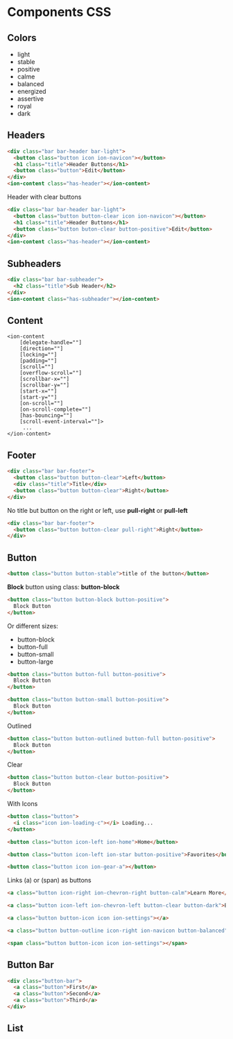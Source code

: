 # Components CSS

## Colors

+ light
+ stable
+ positive
+ calme
+ balanced
+ energized
+ assertive
+ royal
+ dark

## Headers

```html
<div class="bar bar-header bar-light">
  <button class="button icon ion-navicon"></button>
  <h1 class="title">Header Buttons</h1>
  <button class="button">Edit</button>
</div>
<ion-content class="has-header"></ion-content>
```

Header with clear buttons

```html
<div class="bar bar-header bar-light">
  <button class="button button-clear icon ion-navicon"></button>
  <h1 class="title">Header Buttons</h1>
  <button class="button buton-clear button-positive">Edit</button>
</div>
<ion-content class="has-header"></ion-content>
```

## Subheaders

```html
<div class="bar bar-subheader">
  <h2 class="title">Sub Header</h2>
</div>
<ion-content class="has-subheader"></ion-content>
```

## Content

```
<ion-content 
    [delegate-handle=""] 
    [direction=""] 
    [locking=""] 
    [padding=""] 
    [scroll=""] 
    [overflow-scroll=""] 
    [scrollbar-x=""] 
    [scrollbar-y=""] 
    [start-x=""] 
    [start-y=""] 
    [on-scroll=""] 
    [on-scroll-complete=""] 
    [has-bouncing=""] 
    [scroll-event-interval=""]>
     ... 
</ion-content>
```

## Footer

```html
<div class="bar bar-footer">
  <button class="button button-clear">Left</button>
  <div class="title">Title</div>
  <button class="button button-clear">Right</button>
</div>
```

No title but button on the right or left, use **pull-right** or **pull-left**

```html
<div class="bar bar-footer">
  <button class="button button-clear pull-right">Right</button>
</div>
```

## Button

```html
<button class="button button-stable">title of the button</button>
```

**Block** button using class: **button-block**
```html
<button class="button button-block button-positive">
  Block Button
</button>
```

Or different sizes:

+ button-block
+ button-full
+ button-small
+ button-large

```html
<button class="button button-full button-positive">
  Block Button
</button>

<button class="button button-small button-positive">
  Block Button
</button>
```

Outlined

```html
<button class="button button-outlined button-full button-positive">
  Block Button
</button>
```

Clear

```html
<button class="button button-clear button-positive">
  Block Button
</button>


```

With Icons

```html
<button class="button">
  <i class="icon ion-loading-c"></i> Loading...
</button>

<button class="button icon-left ion-home">Home</button>

<button class="button icon-left ion-star button-positive">Favorites</button>

<button class="button icon ion-gear-a"></button>
```

Links (a) or (span) as buttons

```html
<a class="button icon-right ion-chevron-right button-calm">Learn More</a>

<a class="button icon-left ion-chevron-left button-clear button-dark">Back</a>

<a class="button button-icon icon ion-settings"></a>

<a class="button button-outline icon-right ion-navicon button-balanced">Reorder</a>

<span class="button button-icon icon ion-settings"></span>
```

## Button Bar

```html
<div class="button-bar">
  <a class="button">First</a>
  <a class="button">Second</a>
  <a class="button">Third</a>
</div>
```

## List

```html

```
